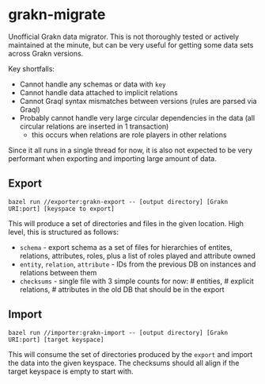 # grakn-migrate
Unofficial Grakn data migrator. This is not thoroughly tested or actively maintained at the minute,
but can be very useful for getting some data sets across Grakn versions.

Key shortfalls:
* Cannot handle any schemas or data with `key`
* Cannot handle data attached to implicit relations
* Cannot Graql syntax mismatches between versions (rules are parsed via Graql)
* Probably cannot handle very large circular dependencies in the data (all circular relations are inserted in 1 transaction)
  * this occurs when relations are role players in other relations

Since it all runs in a single thread for now, it is also not expected
to be very performant when exporting and importing large amount of data.

## Export

```bazel run //exporter:grakn-export -- [output directory] [Grakn URI:port] [keyspace to export]```

This will produce a set of directories and files in the given location.
High level, this is structured as follows:

* `schema` - export schema as a set of files for hierarchies of entites, relations, attributes, roles, plus a list of roles played and attribute owned
* `entity`, `relation`, `attribute` - IDs from the previous DB on instances and relations between them
* `checksums` - single file with 3 simple counts for now: # entities, # explicit relations, # attributes in the old DB that should be in the export


## Import
```bazel run //importer:grakn-import -- [output directory] [Grakn URI:port] [target keyspace]```


This will consume the set of directories produced by the `export` and 
import the data into the given keyspace. The checksums should all align if
the target keyspace is empty to start with.
